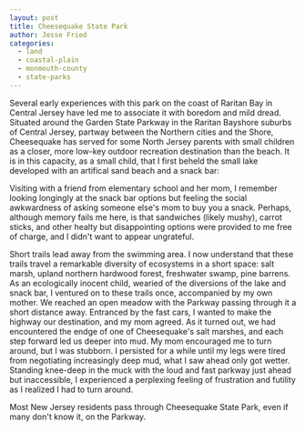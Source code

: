 ```yaml
---
layout: post
title: Cheesequake State Park
author: Jesse Fried
categories:
  - land
  - coastal-plain
  - monmouth-county
  - state-parks
---
```


Several early experiences with this park on the coast of Raritan Bay in Central Jersey have led me to associate it with boredom and mild dread. Situated around the Garden State Parkway in the Raritan Bayshore suburbs of Central Jersey, partway between the Northern cities and the Shore, Cheesequake has served for some North Jersey parents with small children as a closer, more low-key outdoor recreation destination than the beach. It is in this capacity, as a small child, that I first beheld the small lake developed with an artifical sand beach and a snack bar:

Visiting with a friend from elementary school and her mom, I remember looking longingly at the snack bar options but feeling the social awkwardness of asking someone else's mom to buy you a snack. Perhaps, although memory fails me here, is that sandwiches (likely mushy), carrot sticks, and other healty but disappointing options were provided to me free of charge, and I didn't want to appear ungrateful.

Short trails lead away from the swimming area. I now understand that these trails travel a remarkable diversity of ecosystems in a short space: salt marsh, upland northern hardwood forest, freshwater swamp, pine barrens. As an ecologically inocent child, wearied of the diversions of the lake and snack bar, I ventured on to these trails once, accompanied by my own mother. We reached an open meadow with the Parkway passing through it a short distance away. Entranced by the fast cars, I wanted to make the highway our destination, and my mom agreed. As it turned out, we had encountered the endge of one of Cheesequake's salt marshes, and each step forward led us deeper into mud. My mom encouraged me to turn around, but I was stubborn. I persisted for a while until my legs were tired from negotiating increasingly deep mud, what I saw ahead only got wetter. Standing knee-deep in the muck with the loud and fast parkway just ahead but inaccessible, I experienced a perplexing feeling of frustration and futility as I realized I had to turn around.  

Most New Jersey residents pass through Cheesequake State Park, even if many don't know it, on the Parkway. 